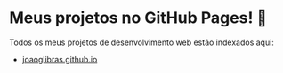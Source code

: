 # Meus projetos no GitHub Pages! 🚀

Todos os meus projetos de desenvolvimento web estão indexados aqui:
- [joaoglibras.github.io](https://joaoglibras.github.io)